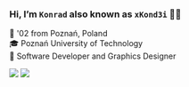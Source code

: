### Hi, I’m `Konrad` also known as `xKond3i` 👋🏼
📌 '02 from Poznań, Poland \
🎓 Poznań University of Technology \
💼 Software Developer and Graphics Designer

<img src="https://github-readme-stats.vercel.app/api?username=xKond3i&show_icons=true&theme=github_dark_dimmed"/>
<img src="https://github-readme-stats.vercel.app/api/top-langs/?username=xKond3i&theme=github_dark_dimmed&layout=compact&langs_count=6"/>

<!--
### I'm a Student, self-taught Web Developer and Designer 🎓💻🎨
- 📌 There isn't any special target worth sharing right now
- 💻 I'm obsessed with keeping my code *clean* as hell
- 🎨 I love to illustrate and design too
- 🎬 I also enjoy movies, series and games in my free time
- ☕ I've got 2 best friends while coding - tea and music

📫 You can reach me at:
- E-mail: [ceg.kond.biz@gmail.com](mailto:ceg.kond.biz@gmail.com)
- LinkedIn: [@ceg-konrad](https://www.linkedin.com/in/ceg-konrad/)
-->
